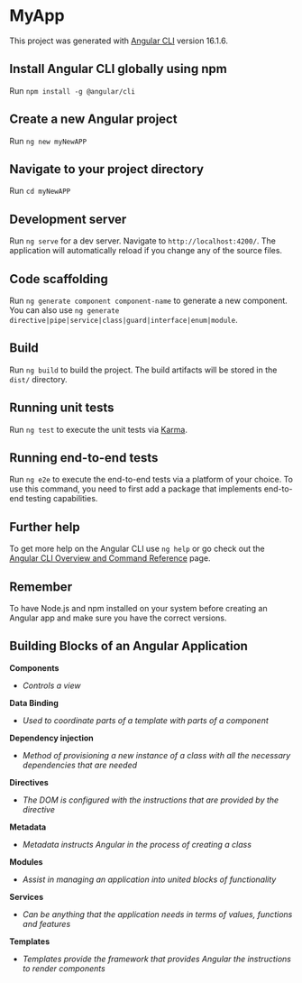 # MyApp

This project was generated with [Angular CLI](https://github.com/angular/angular-cli) version 16.1.6.

## Install Angular CLI globally using npm

Run `npm install -g @angular/cli`

## Create a new Angular project

Run `ng new myNewAPP`

## Navigate to your project directory

Run `cd myNewAPP`

## Development server

Run `ng serve` for a dev server. Navigate to `http://localhost:4200/`. The application will automatically reload if you change any of the source files.

## Code scaffolding

Run `ng generate component component-name` to generate a new component. You can also use `ng generate directive|pipe|service|class|guard|interface|enum|module`.

## Build

Run `ng build` to build the project. The build artifacts will be stored in the `dist/` directory.

## Running unit tests

Run `ng test` to execute the unit tests via [Karma](https://karma-runner.github.io).

## Running end-to-end tests

Run `ng e2e` to execute the end-to-end tests via a platform of your choice. To use this command, you need to first add a package that implements end-to-end testing capabilities.

## Further help

To get more help on the Angular CLI use `ng help` or go check out the [Angular CLI Overview and Command Reference](https://angular.io/cli) page.

## Remember

To have Node.js and npm installed on your system before creating an Angular app and make sure you have the correct versions.

## Building Blocks of an Angular Application
**Components**
- *Controls a view*

**Data Binding**
- *Used to coordinate parts of a template with parts of a component*

**Dependency injection**
- *Method of provisioning a new instance of a class with all the necessary dependencies that are needed*

**Directives**
- *The DOM is configured with the instructions that are provided by the directive*

**Metadata**
- *Metadata instructs Angular in the process of creating a class*

**Modules**
- *Assist in managing an application into united blocks of functionality*

**Services**
- *Can be anything that the application needs in terms of values, functions and features*

**Templates**
- *Templates provide the framework that provides Angular the instructions to render components*
